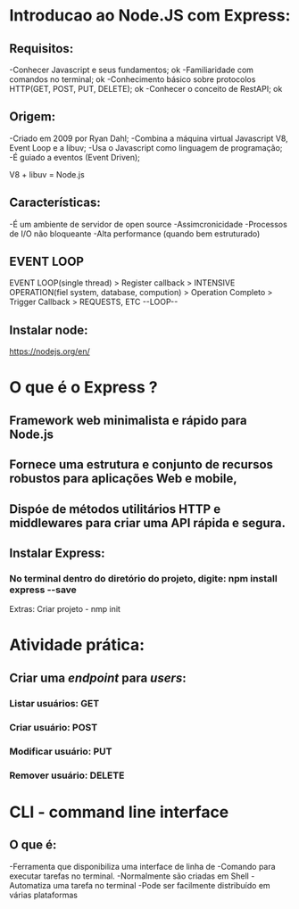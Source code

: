 # Introducao ao Node.JS com Express:

## Requisitos:
-Conhecer Javascript e seus fundamentos; ok
-Familiaridade com comandos no terminal; ok
-Conhecimento básico sobre protocolos HTTP(GET, POST, PUT, DELETE); ok
-Conhecer o conceito de RestAPI; ok

## Origem:
-Criado em 2009 por Ryan Dahl;
-Combina a máquina virtual Javascript V8, Event Loop e a libuv;
-Usa o Javascript como linguagem de programação;
-É guiado a eventos (Event Driven);

V8 + libuv = Node.js

## Características:
-É um ambiente de servidor de open source
-Assimcronicidade
-Processos de I/O não bloqueante
-Alta performance (quando bem estruturado)

## EVENT LOOP

EVENT LOOP(single thread) > Register callback > INTENSIVE OPERATION(fiel system, database, compution) > Operation Completo > Trigger Callback > REQUESTS, ETC  --LOOP--

## Instalar node:
https://nodejs.org/en/

# O que é o Express ?

## Framework web minimalista e rápido para Node.js
## Fornece uma estrutura e conjunto de recursos robustos para aplicações Web e mobile,

## Dispóe de métodos utilitários HTTP e middlewares para criar uma API rápida e segura.

## Instalar Express:
### No terminal dentro do diretório do projeto, digite: **npm install express --save**
Extras:
Criar projeto - nmp init

# Atividade prática:
## Criar uma *endpoint* para *users*:
### Listar usuários: GET
### Criar usuário: POST
### Modificar usuário: PUT
### Remover usuário: DELETE

# CLI - command line interface

## O que é:
-Ferramenta que disponibiliza uma interface de linha de -Comando para executar tarefas no terminal.
-Normalmente são criadas em Shell
-Automatiza uma tarefa no terminal
-Pode ser facilmente distribuído em várias plataformas
